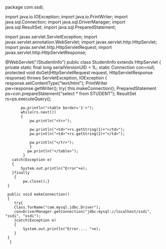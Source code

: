 
package com.ssdi;

import java.io.IOException;
import java.io.PrintWriter;
import java.sql.Connection;
import java.sql.DriverManager;
import java.sql.ResultSet;
import java.sql.PreparedStatement;

import javax.servlet.ServletException;
import javax.servlet.annotation.WebServlet;
import javax.servlet.http.HttpServlet;
import javax.servlet.http.HttpServletRequest;
import javax.servlet.http.HttpServletResponse;


@WebServlet("/StudentInfo")
public class StudentInfo extends HttpServlet {
	private static final long serialVersionUID = 1L;
        static Connection con=null;
     protected void doGet(HttpServletRequest request, HttpServletResponse response) throws ServletException, IOException
     	{
		response.setContentType("text/html");
	   PrintWriter pw=response.getWriter();
	   try{
		   this.makeConnection();
		   PreparedStatement ps=con.prepareStatement("select * from STUDENT");
		   ResultSet rs=ps.executeQuery();
		   
		   pw.println("<table border='1'>");
		   while(rs.next())
		   {
			   pw.println("<tr>");
			   
			   pw.println("<td>"+rs.getString(1)+"</td>");
			   pw.println("<td>"+rs.getString(2)+"</td>");
			   
			   pw.println("</tr>");
			   }
		      pw.println("</table>");
		    }
	   catch(Exception e)
	   {
		   System.out.println("Error"+e);
	   }finally
		{
			pw.close();}
     }
     
     public void makeConnection()
     {
    	try{
    	Class.forName("com.mysql.jdbc.Driver");
    	con=DriverManager.getConnection("jdbc:mysql://localhost/ssdi", "ssdi", "ssdi");
    	}catch(Exception e)
    	{
    		System.out.println("Error.... "+e);
    	}
     }
      }


